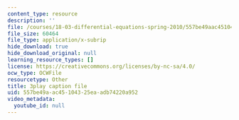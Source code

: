 ```yaml
---
content_type: resource
description: ''
file: /courses/18-03-differential-equations-spring-2010/557be49aac45104325eaadb74220a952_MdzfsfBNJIw.srt
file_size: 60464
file_type: application/x-subrip
hide_download: true
hide_download_original: null
learning_resource_types: []
license: https://creativecommons.org/licenses/by-nc-sa/4.0/
ocw_type: OCWFile
resourcetype: Other
title: 3play caption file
uid: 557be49a-ac45-1043-25ea-adb74220a952
video_metadata:
  youtube_id: null
---
```

